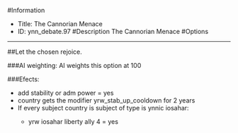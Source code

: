 #Information
 - Title: The Cannorian Menace
 - ID: ynn_debate.97
#Description
The Cannorian Menace
#Options

___
##Let the chosen rejoice.

###AI weighting:
AI weights this option at 100


###Efects:<ul><li>add stability or adm power = yes</li><li>country gets the modifier yrw_stab_up_cooldown for 2 years</li><li>If every subject country is subject of type is ynnic iosahar:</li><ul><li>yrw iosahar liberty ally 4 = yes</li></ul></ul>
